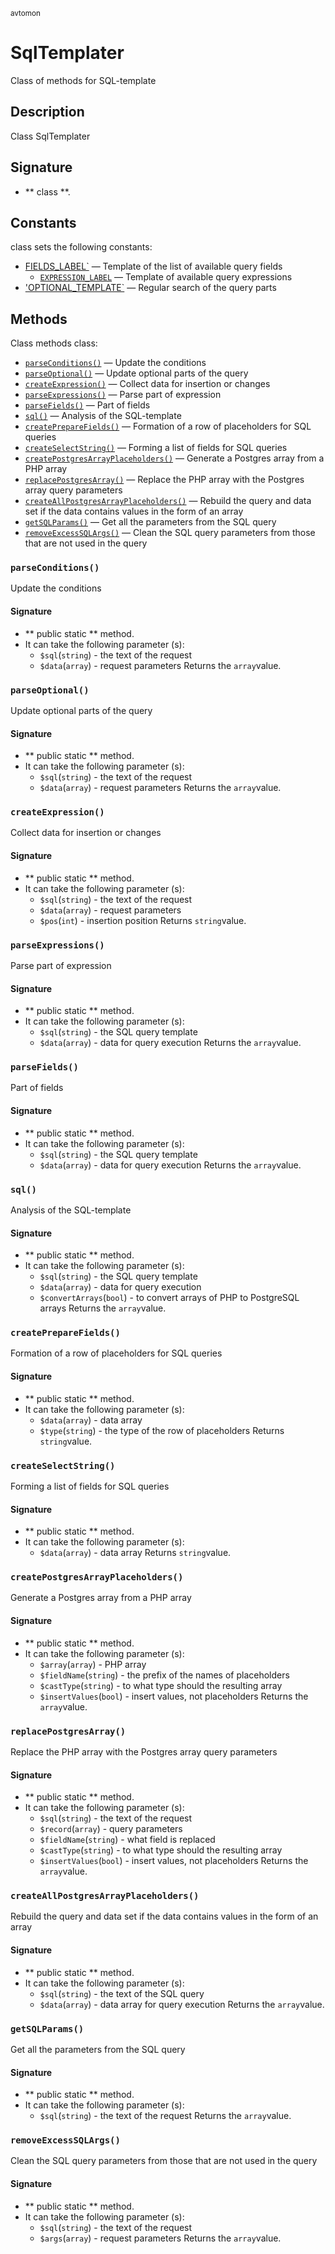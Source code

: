 <small> avtomon </small>

SqlTemplater
============

Class of methods for SQL-template

Description
-----------

Class SqlTemplater

Signature
---------

- ** class **.

Constants
---------

class sets the following constants:

- [FIELDS_LABEL`](#FIELDS_LABEL) &mdash; Template of the list of available query fields
  - [`EXPRESSION_LABEL`](#EXPRESSION_LABEL) &mdash; Template of available query expressions
- ['OPTIONAL_TEMPLATE`](#OPTIONAL_TEMPLATE) &mdash; Regular search of the query parts

Methods
-------

Class methods class:

  - [`parseConditions()`](#parseConditions) &mdash; Update the conditions
  - [`parseOptional()`](#parseOptional) &mdash; Update optional parts of the query
  - [`createExpression()`](#createExpression) &mdash; Collect data for insertion or changes
  - [`parseExpressions()`](#parseExpressions) &mdash; Parse part of expression
  - [`parseFields()`](#parseFields) &mdash; Part of fields
  - [`sql()`](#sql) &mdash; Analysis of the SQL-template
  - [`createPrepareFields()`](#createPrepareFields) &mdash; Formation of a row of placeholders for SQL queries
  - [`createSelectString()`](#createSelectString) &mdash; Forming a list of fields for SQL queries
  - [`createPostgresArrayPlaceholders()`](#createPostgresArrayPlaceholders) &mdash; Generate a Postgres array from a PHP array
  - [`replacePostgresArray()`](#replacePostgresArray) &mdash; Replace the PHP array with the Postgres array query parameters
  - [`createAllPostgresArrayPlaceholders()`](#createAllPostgresArrayPlaceholders) &mdash; Rebuild the query and data set if the data contains values ​​in the form of an array
  - [`getSQLParams()`](#getSQLParams) &mdash; Get all the parameters from the SQL query
  - [`removeExcessSQLArgs()`](#removeExcessSQLArgs) &mdash; Clean the SQL query parameters from those that are not used in the query

### `parseConditions()`<a name="parseConditions"> </a>

Update the conditions

#### Signature

- ** public static ** method.
- It can take the following parameter (s):
  - `$sql`(`string`) - the text of the request
  - `$data`(`array`) - request parameters
Returns the `array`value.

### `parseOptional()`<a name="parseOptional"> </a>

Update optional parts of the query

#### Signature

- ** public static ** method.
- It can take the following parameter (s):
  - `$sql`(`string`) - the text of the request
  - `$data`(`array`) - request parameters
Returns the `array`value.

### `createExpression()`<a name="createExpression"> </a>

Collect data for insertion or changes

#### Signature

- ** public static ** method.
- It can take the following parameter (s):
  - `$sql`(`string`) - the text of the request
  - `$data`(`array`) - request parameters
  - `$pos`(`int`) - insertion position
Returns `string`value.

### `parseExpressions()`<a name="parseExpressions"> </a>

Parse part of expression

#### Signature

- ** public static ** method.
- It can take the following parameter (s):
  - `$sql`(`string`) - the SQL query template
  - `$data`(`array`) - data for query execution
Returns the `array`value.

### `parseFields()`<a name="parseFields"> </a>

Part of fields

#### Signature

- ** public static ** method.
- It can take the following parameter (s):
  - `$sql`(`string`) - the SQL query template
  - `$data`(`array`) - data for query execution
Returns the `array`value.

### `sql()`<a name="sql"> </a>

Analysis of the SQL-template

#### Signature

- ** public static ** method.
- It can take the following parameter (s):
  - `$sql`(`string`) - the SQL query template
  - `$data`(`array`) - data for query execution
  - `$convertArrays`(`bool`) - to convert arrays of PHP to PostgreSQL arrays
Returns the `array`value.

### `createPrepareFields()`<a name="createPrepareFields"> </a>

Formation of a row of placeholders for SQL queries

#### Signature

- ** public static ** method.
- It can take the following parameter (s):
  - `$data`(`array`) - data array
  - `$type`(`string`) - the type of the row of placeholders
Returns `string`value.

### `createSelectString()`<a name="createSelectString"> </a>

Forming a list of fields for SQL queries

#### Signature

- ** public static ** method.
- It can take the following parameter (s):
  - `$data`(`array`) - data array
Returns `string`value.

### `createPostgresArrayPlaceholders()`<a name="createPostgresArrayPlaceholders"> </a>

Generate a Postgres array from a PHP array

#### Signature

- ** public static ** method.
- It can take the following parameter (s):
  - `$array`(`array`) - PHP array
  - `$fieldName`(`string`) - the prefix of the names of placeholders
  - `$castType`(`string`) - to what type should the resulting array
  - `$insertValues`(`bool`) - insert values, not placeholders
Returns the `array`value.

### `replacePostgresArray()`<a name="replacePostgresArray"> </a>

Replace the PHP array with the Postgres array query parameters

#### Signature

- ** public static ** method.
- It can take the following parameter (s):
  - `$sql`(`string`) - the text of the request
  - `$record`(`array`) - query parameters
  - `$fieldName`(`string`) - what field is replaced
  - `$castType`(`string`) - to what type should the resulting array
  - `$insertValues`(`bool`) - insert values, not placeholders
Returns the `array`value.

### `createAllPostgresArrayPlaceholders()`<a name="createAllPostgresArrayPlaceholders"> </a>

Rebuild the query and data set if the data contains values ​​in the form of an array

#### Signature

- ** public static ** method.
- It can take the following parameter (s):
  - `$sql`(`string`) - the text of the SQL query
  - `$data`(`array`) - data array for query execution
Returns the `array`value.

### `getSQLParams()`<a name="getSQLParams"> </a>

Get all the parameters from the SQL query

#### Signature

- ** public static ** method.
- It can take the following parameter (s):
  - `$sql`(`string`) - the text of the request
Returns the `array`value.

### `removeExcessSQLArgs()`<a name="removeExcessSQLArgs"> </a>

Clean the SQL query parameters from those that are not used in the query

#### Signature

- ** public static ** method.
- It can take the following parameter (s):
  - `$sql`(`string`) - the text of the request
  - `$args`(`array`) - request parameters
Returns the `array`value.

